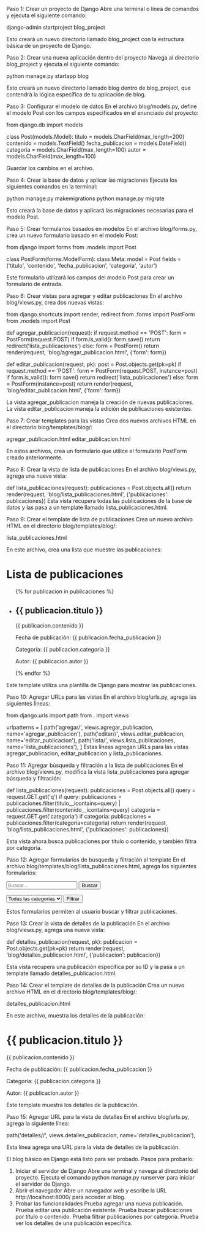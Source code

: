 Paso 1: Crear un proyecto de Django
Abre una terminal o línea de comandos y ejecuta el siguiente comando:

django-admin startproject blog_project

Esto creará un nuevo directorio llamado blog_project con la estructura básica de un proyecto de Django.

Paso 2: Crear una nueva aplicación dentro del proyecto
Navega al directorio blog_project y ejecuta el siguiente comando:

python manage.py startapp blog

Esto creará un nuevo directorio llamado blog dentro de blog_project, que contendrá la lógica específica de tu aplicación de blog.

Paso 3: Configurar el modelo de datos
En el archivo blog/models.py, define el modelo Post con los campos especificados en el enunciado del proyecto:

from django.db import models

class Post(models.Model):
    titulo = models.CharField(max_length=200)
    contenido = models.TextField()
    fecha_publicacion = models.DateField()
    categoria = models.CharField(max_length=100)
    autor = models.CharField(max_length=100)
    
Guardar los cambios en el archivo.

Paso 4: Crear la base de datos y aplicar las migraciones
Ejecuta los siguientes comandos en la terminal:

python manage.py makemigrations
python manage.py migrate

Esto creará la base de datos y aplicará las migraciones necesarias para el modelo Post.

Paso 5: Crear formularios basados en modelos
En el archivo blog/forms.py, crea un nuevo formulario basado en el modelo Post:

from django import forms
from .models import Post

class PostForm(forms.ModelForm):
    class Meta:
        model = Post
        fields = ('titulo', 'contenido', 'fecha_publicacion', 'categoria', 'autor')
        
Este formulario utilizará los campos del modelo Post para crear un formulario de entrada.

Paso 6: Crear vistas para agregar y editar publicaciones
En el archivo blog/views.py, crea dos nuevas vistas:

from django.shortcuts import render, redirect
from .forms import PostForm
from .models import Post

def agregar_publicacion(request):
    if request.method == 'POST':
        form = PostForm(request.POST)
        if form.is_valid():
            form.save()
            return redirect('lista_publicaciones')
    else:
        form = PostForm()
    return render(request, 'blog/agregar_publicacion.html', {'form': form})

def editar_publicacion(request, pk):
    post = Post.objects.get(pk=pk)
    if request.method == 'POST':
        form = PostForm(request.POST, instance=post)
        if form.is_valid():
            form.save()
            return redirect('lista_publicaciones')
    else:
        form = PostForm(instance=post)
    return render(request, 'blog/editar_publicacion.html', {'form': form})
    
La vista agregar_publicacion maneja la creación de nuevas publicaciones.
La vista editar_publicacion maneja la edición de publicaciones existentes.

Paso 7: Crear templates para las vistas
Crea dos nuevos archivos HTML en el directorio blog/templates/blog/:

agregar_publicacion.html
editar_publicacion.html

En estos archivos, crea un formulario que utilice el formulario PostForm creado anteriormente.

Paso 8: Crear la vista de lista de publicaciones
En el archivo blog/views.py, agrega una nueva vista:

def lista_publicaciones(request):
    publicaciones = Post.objects.all()
    return render(request, 'blog/lista_publicaciones.html', {'publicaciones': publicaciones})
Esta vista recupera todas las publicaciones de la base de datos y las pasa a un template llamado lista_publicaciones.html.

Paso 9: Crear el template de lista de publicaciones
Crea un nuevo archivo HTML en el directorio blog/templates/blog/:

lista_publicaciones.html

En este archivo, crea una lista que muestre las publicaciones:

<h1>Lista de publicaciones</h1>
<ul>
    {% for publicacion in publicaciones %}
        <li>
            <h2>{{ publicacion.titulo }}</h2>
            <p>{{ publicacion.contenido }}</p>
            <p>Fecha de publicación: {{ publicacion.fecha_publicacion }}</p>
            <p>Categoría: {{ publicacion.categoria }}</p>
            <p>Autor: {{ publicacion.autor }}</p>
        </li>
    {% endfor %}
</ul>

Este template utiliza una plantilla de Django para mostrar las publicaciones.

Paso 10: Agregar URLs para las vistas
En el archivo blog/urls.py, agrega las siguientes líneas:

from django.urls import path
from . import views

urlpatterns = [
    path('agregar/', views.agregar_publicacion, name='agregar_publicacion'),
    path('editar/<pk>/', views.editar_publicacion, name='editar_publicacion'),
    path('lista/', views.lista_publicaciones, name='lista_publicaciones'),
]
Estas líneas agregan URLs para las vistas agregar_publicacion, editar_publicacion y lista_publicaciones.

Paso 11: Agregar búsqueda y filtración a la lista de publicaciones
En el archivo blog/views.py, modifica la vista lista_publicaciones para agregar búsqueda y filtración:

def lista_publicaciones(request):
    publicaciones = Post.objects.all()
    query = request.GET.get('q')
    if query:
        publicaciones = publicaciones.filter(titulo__icontains=query) | publicaciones.filter(contenido__icontains=query)
    categoria = request.GET.get('categoria')
    if categoria:
        publicaciones = publicaciones.filter(categoria=categoria)
    return render(request, 'blog/lista_publicaciones.html', {'publicaciones': publicaciones})
    
Esta vista ahora busca publicaciones por título o contenido, y también filtra por categoría.

Paso 12: Agregar formularios de búsqueda y filtración al template
En el archivo blog/templates/blog/lista_publicaciones.html, agrega los siguientes formularios:

<form action="" method="get">
    <input type="text" name="q" placeholder="Buscar...">
    <button type="submit">Buscar</button>
</form>

<form action="" method="get">
    <select name="categoria">
        <option value="">Todas las categorías</option>
        {% for categoria in publicaciones.values_list('categoria', flat=True).distinct %}
            <option value="{{ categoria }}">{{ categoria }}</option>
        {% endfor %}
    </select>
    <button type="submit">Filtrar</button>
</form>

Estos formularios permiten al usuario buscar y filtrar publicaciones.

Paso 13: Crear la vista de detalles de la publicación
En el archivo blog/views.py, agrega una nueva vista:

def detalles_publicacion(request, pk):
    publicacion = Post.objects.get(pk=pk)
    return render(request, 'blog/detalles_publicacion.html', {'publicacion': publicacion})
    
Esta vista recupera una publicación específica por su ID y la pasa a un template llamado detalles_publicacion.html.

Paso 14: Crear el template de detalles de la publicación
Crea un nuevo archivo HTML en el directorio blog/templates/blog/:

detalles_publicacion.html

En este archivo, muestra los detalles de la publicación:

<h1>{{ publicacion.titulo }}</h1>
<p>{{ publicacion.contenido }}</p>
<p>Fecha de publicación: {{ publicacion.fecha_publicacion }}</p>
<p>Categoría: {{ publicacion.categoria }}</p>
<p>Autor: {{ publicacion.autor }}</p>
Este template muestra los detalles de la publicación.

Paso 15: Agregar URL para la vista de detalles
En el archivo blog/urls.py, agrega la siguiente línea:

path('detalles/<pk>/', views.detalles_publicacion, name='detalles_publicacion'),

Esta línea agrega una URL para la vista de detalles de la publicación.

El blog básico en Django está listo para ser probado. Pasos para probarlo:
1. Iniciar el servidor de Django
Abre una terminal y navega al directorio del proyecto.
Ejecuta el comando python manage.py runserver para iniciar el servidor de Django.
2. Abrir el navegador
Abre un navegador web y escribe la URL http://localhost:8000/ para acceder al blog.
3. Probar las funcionalidades
Prueba agregar una nueva publicación.
Prueba editar una publicación existente.
Prueba buscar publicaciones por título o contenido.
Prueba filtrar publicaciones por categoría.
Prueba ver los detalles de una publicación específica.

